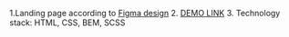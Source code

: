 1.Landing page according to [Figma design](https://www.figma.com/file/OMjQNb3hg1LKMV4OwyQ3Ao/BOSE?node-id=0%3A1)
2. [DEMO LINK](https://huberciak.github.io/layout_miami/)
3. Technology stack: HTML, CSS, BEM, SCSS

